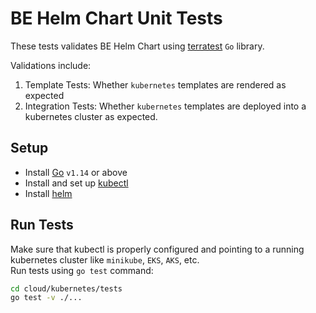# BE Helm Chart Unit Tests
These tests validates BE Helm Chart using [terratest](https://github.com/gruntwork-io/terratest) `Go` library.

Validations include:
1. Template Tests: Whether `kubernetes` templates are rendered as expected
2. Integration Tests: Whether `kubernetes` templates are deployed into a kubernetes cluster as expected.

## Setup
* Install [Go](https://golang.org/doc/install) `v1.14` or above
* Install and set up [kubectl](https://kubernetes.io/docs/tasks/tools/install-kubectl/)
* Install [helm](https://helm.sh/docs/intro/install/)

## Run Tests
Make sure that kubectl is properly configured and pointing to a running kubernetes cluster like `minikube`, `EKS`, `AKS`, etc.<br>
Run tests using `go test` command:
```sh
cd cloud/kubernetes/tests
go test -v ./...
```